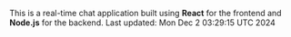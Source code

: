 This is a real-time chat application built using **React** for the frontend and **Node.js** for the backend.
Last updated: Mon Dec  2 03:29:15 UTC 2024
